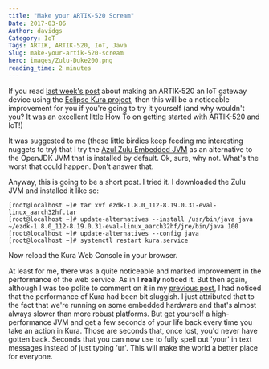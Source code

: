 ```yaml
---
title: "Make your ARTIK-520 Scream"
Date: 2017-03-06
Author: davidgs
Category: IoT
Tags: ARTIK, ARTIK-520, IoT, Java
Slug: make-your-artik-520-scream
hero: images/Zulu-Duke200.png
reading_time: 2 minutes
---
```


If you read [last week's post](/posts/category/general/making-artik-5-iot-gateway-kura/) about making an ARTIK-520 an IoT gateway device using the [Eclipse Kura project](http://www.eclipse.org/kura/), then this will be a noticeable improvement for you if you're going to try it yourself (and why wouldn't you? It was an excellent little How To on getting started with ARTIK-520 and IoT!)

It was suggested to me (these little birdies keep feeding me interesting nuggets to try) that I try the [Azul Zulu Embedded JVM](https://www.azul.com/products/zulu-embedded/) as an alternative to the OpenJDK JVM that is installed by default. Ok, sure, why not. What's the worst that could happen. Don't answer that. 

Anyway, this is going to be a short post. I tried it. I downloaded the Zulu JVM and installed it like so:

```
[root@localhost ~]# tar xvf ezdk-1.8.0_112-8.19.0.31-eval-linux_aarch32hf.tar
[root@localhost ~]# update-alternatives --install /usr/bin/java java ~/ezdk-1.8.0_112-8.19.0.31-eval-linux_aarch32hf/jre/bin/java 100
[root@localhost ~]# update-alternatives --config java
[root@localhost ~]# systemctl restart kura.service 
```

Now reload the Kura Web Console in your browser. 

At least for me, there was a quite noticeable and marked improvement in the performance of the web service. As in I **really** noticed it. But then again, although I was too polite to comment on it in my [previous post](/posts/category/general/making-artik-5-iot-gateway-kura/), I had noticed that the performance of Kura had been bit sluggish. I just attributed that to the fact that we're running on some embedded hardware and that's almost always slower than more robust platforms. But get yourself a high-performance JVM and get a few seconds of your life back every time you take an action in Kura. Those are seconds that, once lost, you'd never have gotten back. Seconds that you can now use to fully spell out 'your' in text messages instead of just typing 'ur'. This will make the world a better place for everyone. 
